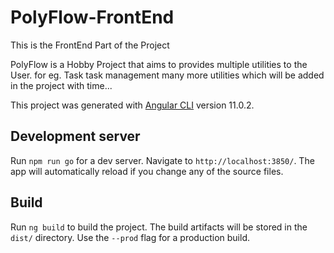 # PolyFlow-FrontEnd

This is the FrontEnd Part of the Project

PolyFlow is a Hobby Project that aims to provides multiple utilities to the User. for eg. Task task management many more utilities which will be added in the project with time...

This project was generated with [Angular CLI](https://github.com/angular/angular-cli) version 11.0.2.

## Development server

Run `npm run go` for a dev server. Navigate to `http://localhost:3850/`. The app will automatically reload if you change any of the source files.

## Build

Run `ng build` to build the project. The build artifacts will be stored in the `dist/` directory. Use the `--prod` flag for a production build.
